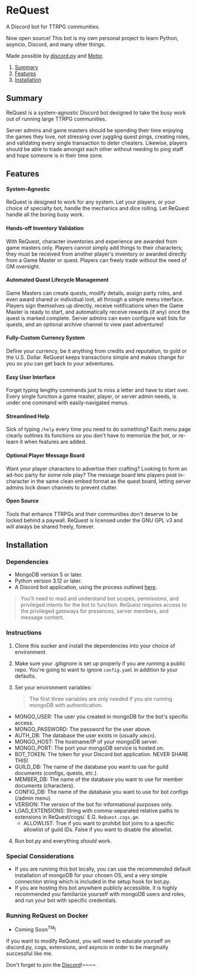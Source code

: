 # ReQuest

A Discord bot for TTRPG communities.

Now open source! This bot is my own personal project to learn Python, asyncio, Discord, and many other things.

Made possible by [discord.py](https://discordpy.readthedocs.io/en/stable/) and [Motor](https://motor.readthedocs.io/en/stable/).

1. [Summary](#summary)
2. [Features](#features)
3. [Installation](#installation)

## Summary

ReQuest is a system-agnostic Discord bot designed to take the busy work out of running large TTRPG communities.

Server admins and game masters should be spending their time enjoying the games they love, not stressing over juggling
quest pings, creating roles, and validating every single transaction to deter cheaters. Likewise, players should be able
to trade amongst each other without needing to ping staff and hope someone is in their time zone.

## Features

#### System-Agnostic

ReQuest is designed to work for any system. Let your players, or your choice of specialty bot, handle the mechanics and
dice rolling. Let ReQuest handle all the boring busy work.

#### Hands-off Inventory Validation

With ReQuest, character inventories and experience are awarded from game masters only. Players cannot simply add things
to their characters; they must be received from another player's inventory or awarded directly from a Game Master or
quest. Players can freely trade without the need of GM oversight.

#### Automated Quest Lifecycle Management

Game Masters can create quests, modify details, assign party roles, and even award shared or individual loot, all
through a simple menu interface. Players sign themselves up directly, receive notifications when the Game Master is
ready to start, and automatically receive rewards (if any) once the quest is marked complete. Server admins can even
configure wait lists for quests, and an optional archive channel to view past adventures!

#### Fully-Custom Currency System

Define your currency, be it anything from credits and reputation, to gold or the U.S. Dollar. ReQuest keeps transactions
simple and makes change for you so you can get back to your adventures.

#### Easy User Interface

Forget typing lengthy commands just to miss a letter and have to start over. Every single function a game master,
player, or server admin needs, is under one command with easily-navigated menus.

#### Streamlined Help

Sick of typing `/help` every time you need to do something? Each menu page clearly outlines its functions so you don't
have to memorize the bot, or re-learn it when features are added.

#### Optional Player Message Board

Want your player characters to advertise their crafting? Looking to form an ad-hoc party for some role play? The message
board lets players post in-character in the same clean embed format as the quest board, letting server admins lock down
channels to prevent clutter.

#### Open Source

Tools that enhance TTRPGs and their communities don't deserve to be locked behind a paywall. ReQuest is licensed under
the GNU GPL v3 and will always be shared freely, forever.

## Installation

### Dependencies
- MongoDB version 5 or later.
- Python version 3.12 or later.
- A Discord bot application, using the process outlined [here](https://discord.com/developers/docs/getting-started).

> You'll need to read and understand bot scopes, permissions, and privileged intents for the bot to function. ReQuest
> requires access to the privileged gateways for presences, server members, and message content.

### Instructions

1. Clone this sucker and install the dependencies into your choice of environment.
2. Make sure your .gitignore is set up properly if you are running a public repo. You're going to want to ignore `config.yaml` in addition to your defaults.
3. Set your environment variables:

   > The first three variables are only needed if you are running mongoDB with authentication.
  - MONGO_USER: The user you created in mongoDB for the bot's specific access.
  - MONGO_PASSWORD: The password for the user above.
  - AUTH_DB: The database the user exists in (usually `admin`).
  - MONGO_HOST: The hostname/IP of your mongoDB server.
  - MONGO_PORT: The port your mongoDB service is hosted on.
  - BOT_TOKEN: The token for your Discord bot application. NEVER SHARE THIS!
  - GUILD_DB: The name of the database you want to use for guild documents (configs, quests, etc.).
  - MEMBER_DB: The name of the database you want to use for member documents (characters).
  - CONFIG_DB: The name of the database you want to use for bot configs (/admin menu)
  - VERSION: The version of the bot for informational purposes only.
- LOAD_EXTENSIONS: String with comma-separated relative paths to extensions in ReQuest/cogs/. E.G. `ReQuest.cogs.gm`.
  - ALLOWLIST: True if you want to prohibit bot joins to a specific allowlist of guild IDs. False if you want to disable
    the allowlist.
4. Run bot.py and everything *should* work.

### Special Considerations

- If you are running this bot locally, you can use the recommended default installation of mongoDB for your chosen OS,
  and a very simple connection string which is included in the setup hook for bot.py.
- If you are hosting this bot anywhere publicly accessible, it is highly recommended you familiarize yourself with
  mongoDB users and roles, and run your bot with specific credentials.

### Running ReQuest on Docker

- Coming Soon<sup>TM</sup>!

If you want to modify ReQuest, you will need to educate yourself on discord.py, cogs, extensions, and asyncio in order
to be marginally successful like me.

Don't forget to join the [Discord](https://discord.gg/Zq37gj4)!~~~~
